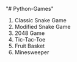 "# Python-Games" 

1. Classic Snake Game
2. Modified Snake Game
3. 2048 Game
4. Tic-Tac-Toe
5. Fruit Basket
6. Minesweeper
